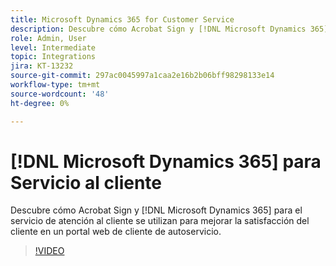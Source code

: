 ```yaml
---
title: Microsoft Dynamics 365 for Customer Service
description: Descubre cómo Acrobat Sign y [!DNL Microsoft Dynamics 365] para el servicio de atención al cliente se utilizan para mejorar la satisfacción del cliente en un portal web de cliente de autoservicio
role: Admin, User
level: Intermediate
topic: Integrations
jira: KT-13232
source-git-commit: 297ac0045997a1caa2e16b2b06bff98298133e14
workflow-type: tm+mt
source-wordcount: '48'
ht-degree: 0%

---
```


# [!DNL Microsoft Dynamics 365] para Servicio al cliente

Descubre cómo Acrobat Sign y [!DNL Microsoft Dynamics 365] para el servicio de atención al cliente se utilizan para mejorar la satisfacción del cliente en un portal web de cliente de autoservicio.

>[!VIDEO](https://video.tv.adobe.com/v/3422046?quality=12&learn=on&hidetitle=true)
